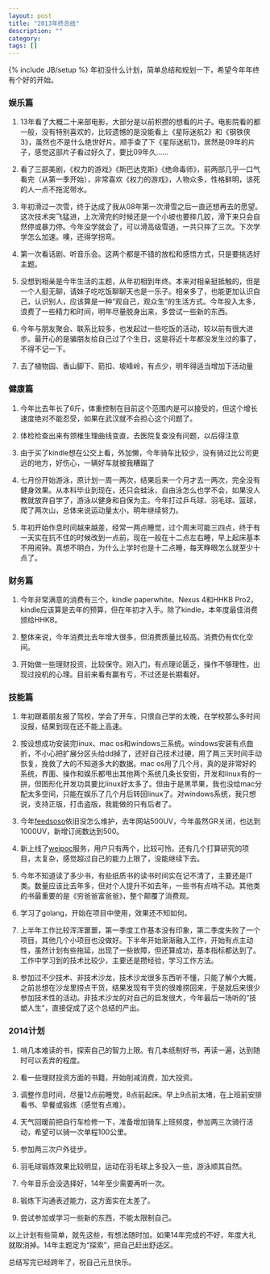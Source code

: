 ```yaml
---
layout: post
title: "2013年终总结"
description: ""
category: 
tags: []
---
```

{% include JB/setup %}
年初没什么计划，简单总结和规划一下，希望今年年终有个好的开始。
### 娱乐篇
1. 13年看了大概二十来部电影，大部分是以前积攒的想看的片子。电影院看的都一般，没有特别喜欢的，比较遗憾的是没能看上《星际迷航2》和《钢铁侠3》，虽然也不是什么绝世好片。顺手查了下《星际迷航1》，居然是09年的片子，感觉这部片子看过好久了，要比09年久…… 

2. 看了三部美剧，《权力的游戏》《斯巴达克斯》《绝命毒师》，前两部几乎一口气看完（从第一季开始），非常喜欢《权力的游戏》，人物众多，性格鲜明，该死的人一点不拖泥带水。

3. 年初滑过一次雪，终于达成了我从08年第一次滑雪之后一直还想再去的愿望。这次技术突飞猛进，上次滑完的时候还是一个小坡也要摔几跤，滑下来只会自然停或暴力停。今年没学就会了，可以滑高级雪道，一共只摔了三次。下次学学怎么加速。噢，还得学拐弯。

4. 第一次看话剧、听音乐会。这两个都是不错的放松和感悟方式，只是要挑选好主题。

5. 没想到相亲是今年生活的主题，从年初相到年终。本来对相亲挺抵触的，但是一个人挺无聊，请妹子吃吃饭聊聊天也是一乐子。相亲多了，也能更加认识自己，认识别人，应该算是一种“观自己，观众生“的生活方式。今年投入太多，浪费了一些精力和时间，明年尽量脱身出来，多尝试一些新的东西。

6. 今年与朋友聚会、联系比较多，也发起过一些吃饭的活动，较以前有很大进步。最开心的是骗朋友给自己过了个生日，这是将近十年都没发生过的事了，不得不记一下。

7. 去了植物园、香山脚下、箭扣、坡峰岭，有点少，明年得适当增加下活动量

### 健康篇
1. 今年比去年长了6斤，体重控制在目前这个范围内是可以接受的，但这个增长速度绝对不能忍受，如果在武汉就不会担心这个问题了。

2. 体检检查出来有颈椎生理曲线变直，去医院复查没有问题，以后得注意

3. 由于买了kindle想在公交上看，外加懒，今年骑车比较少，没有骑过比公司更远的地方，好伤心，一辆好车就被我糟蹋了

4. 七月份开始游泳，原计划一周一两次，结果后来一个月才去一两次，完全没有健身效果。从本科毕业到现在，还只会蛙泳，自由泳怎么也学不会，如果没人教就放弃自学了，游泳以健身和自保为主。今年打过乒乓球、羽毛球、篮球，爬了两次山，总体来说运动量太小，明年继续努力。

5. 年初开始作息时间越来越差，经常一两点睡觉，过个周末可能三四点，终于有一天实在抗不住的时候改到一点前，现在一般在十二点左右睡，早上起床基本不用闹钟。真想不明白，为什么上学时也是十二点睡，每天睁眼怎么就至少十点了。

### 财务篇
1. 今年非常满意的消费有三个，kindle paperwhite、Nexus 4和HHKB Pro2，kindle应该算是去年的预算，但在年初才入手。除了kindle，本年度最佳消费颁给HHKB。

2. 整体来说，今年消费比去年增大很多，但消费质量比较高。消费仍有优化空间。

3. 开始做一些理财投资，比较保守。刚入门，有点理论匮乏，操作不够理性，出现过投机的心理。目前来看有赢有亏，不过还是长期看好。

### 技能篇
1. 年初跟着朋友报了驾校，学会了开车，只恨自己学的太晚，在学校那么多时间没报，结果到现在还不能上高速。

2. 按设想成功安装完linux、mac os和windows三系统。windows安装有点曲折，不小心把扩展分区头给dd掉了，还好自己技术过硬，用了两三天时间手动恢复，挽救了大的不知道多大的数据。mac os用了几个月，真的是非常好的系统，界面、操作和娱乐都甩出其他两个系统几条长安街，开发和linux有的一拼，但图形化开发功具要比linux好太多了。但由于是黑苹果，我也没给mac分配太多空间，只能在娱乐了几个月后转回linux了。对windows系统，我只想说，支持正版，打击盗版，我能做的只有后者了。

3. 今年[feedsoso](http://www.feedsoso.com)依旧没怎么维护，去年网站500UV，今年虽然GR关闭，也达到1000UV，新增订阅数达到500。

4. 新上线了[weipoc](http://www.weipoc.com)服务，用户只有两个，比较可怜。还有几个打算研究的项目，太复杂，感觉超过自己的能力上限了，没能继续下去。

5. 今年不知道读了多少书，有些纸质书的读书时间实在记不清了，主要还是IT类。数量应该比去年多，但对个人提升不如去年，一些书有点啃不动。其他类的书最重要的是《穷爸爸富爸爸》，整个颠覆了消费观。

6. 学习了golang，开始在项目中使用，效果还不知如何。

7. 上半年工作比较浑浑噩噩，第一季度工作基本没有印象，第二季度失败了一个项目，其他几个小项目也没做好。下半年开始渐渐融入工作，开始有点主动性，虽然计划有些拖延，出现了一些故障，但还算成功，基本指标都达到了。工作中学习到的技术比较少，主要还是攒经验，学习工作方法。

8. 参加过不少技术、非技术沙龙，技术沙龙很多东西听不懂，只能了解个大概，之前总想在沙龙里捞点干货，结果发现有干货的很难捞回来，于是就后来很少参加技术性的活动。非技术沙龙的对自己的启发很大，今年最后一场听的”技塑人生“，直接促成了这个总结的产出。

### 2014计划
1. 啃几本难读的书，探索自己的智力上限。有几本纸制好书，再读一遍，达到随时可以丢弃的程度。

2. 看一些理财投资方面的书籍，开始削减消费，加大投资。

3. 调整作息时间，尽量12点前睡觉，8点前起床。早上9点前太堵，在上班前安排看书、早餐或锻炼（感觉有点难）。

4. 天气回暖前把自行车检修一下，准备增加骑车上班频度，参加两三次骑行活动，希望可以骑一次单程100公里。

5. 参加两三次户外徒步。

6. 羽毛球锻炼效果比较明显，运动在羽毛球上多投入一些，游泳顺其自然。

7. 今年音乐会没选择好，14年至少需要再听一次。

8. 锻炼下沟通表述能力，这方面实在太差了。

9. 尝试参加或学习一些新的东西，不能太限制自己。

以上计划有些简单，就先这些，有想法随时加。如果14年完成的不好，年度大礼就取消掉。14年主题定为“探索”，把自己赶出舒适区。

总结写完已经跨年了，祝自己元旦快乐。
